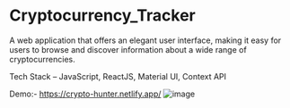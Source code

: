 # Cryptocurrency_Tracker
A web application that offers an elegant user interface, making it easy for users to browse and discover information about a wide range of cryptocurrencies.

Tech Stack – JavaScript, ReactJS, Material UI, Context API

Demo:- https://crypto-hunter.netlify.app/
![image](https://github.com/Rahul-Ahuja-2901/Cryptocurrency_Tracker/assets/149795218/dde0f558-4c50-494a-b9d8-923fe246eca0)
